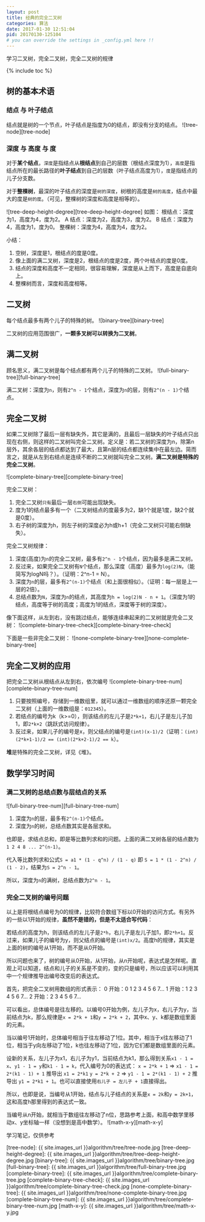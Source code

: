 ```yaml
---
layout: post
title: 经典的完全二叉树
categories: 算法
date: 2017-01-30 12:51:04
pid: 20170130-125104
# you can override the settings in _config.yml here !!
---
```

学习二叉树，完全二叉树，完全二叉树的规律

{% include toc %}
## 树的基本术语

### 结点 与 叶子结点
结点就是树的一个节点，叶子结点是指度为0的结点，即没有分支的结点。
![tree-node][tree-node]

### 深度 与 高度 与 度
对于**某个结点**，`深度`是指结点从**根结点**到自己的层数（根结点深度为1），`高度`是指结点所在的最长路径的**叶子结点**到自己的层数（叶子结点高度为1），`度`是指结点的儿子分支数。

对于**整棵树**，最深的叶子结点的深度是`树的深度`，树根的高度是`树的高度`，结点中最大的度是`树的度`。（可见，整棵树的深度和高度是相等的）。

![tree-deep-height-degree][tree-deep-height-degree]
如图：
根结点：深度为1，高度为4，度为2。
A 结点：深度为2，高度为3，度为2。
B 结点：深度为4，高度为1，度为0。
整棵树：深度为4，高度为4，度为2。

小结：
1. 空树，深度是1，根结点的度是0度。
2. 像上面的满二叉树，深度是2，根结点的度是2度，两个叶结点的度是0度。
3. 结点的深度和高度不一定相同，很容易理解，深度是从上而下，高度是自底向上。
4. 整棵树而言，深度和高度相等。

## 二叉树
每个结点最多有两个儿子的特殊的树。
![binary-tree][binary-tree]

二叉树的应用范围很广，**一颗多叉树可以转换为二叉树**。

## 满二叉树
顾名思义，满二叉树是每个结点都有两个儿子的特殊的二叉树。
![full-binary-tree][full-binary-tree]

满二叉树：深度为`n`，则有`2^n - 1`个结点，深度为`n`的层，则有`2^(n - 1)`个结点。

## 完全二叉树
如果二叉树除了最后一层有缺失外，其它是满的，且最后一层缺失的叶子结点只出现在右侧，则这样的二叉树叫完全二叉树。定义是：若二叉树的深度为n，除第n层外，其余各层的结点都达到了最大，且第n层的结点都连续集中在最左边。简而言之，就是从左到右结点是连续不断的二叉树就叫完全二叉树。**满二叉树是特殊的完全二叉树**。

![complete-binary-tree][complete-binary-tree]

完全二叉树：
1. 完全二叉树`只有`最后一层`右侧`可能出现缺失。
2. 度为1的结点最多有一个（二叉树结点的度最多为2，缺1个就是1度，缺2个就是0度）。
3. 右子树的深度为h，则左子树的深度必为h或h+1（完全二叉树只可能右侧缺失）。

完全二叉树规律：
1. 深度(高度)为`n`的完全二叉树，最多有`2^n - 1`个结点，因为最多是满二叉树。
2. 反过来，如果完全二叉树有`N`个结点，那么深度（高度）最多为`log(2)N`，（能简写为logN吗？）。（证明：2^n-1 = N）。
3. 深度为`n`的层，最多有`2^(n-1)`个结点（和上面很相似）。（证明：每一层是上一层的2倍）。
4. 总结点数为`N`，深度为`n`的结点，其高度为`h = log(2)N - n + 1`。（深度为1的结点，高度等于树的高度；高度为1的结点，深度等于树的深度）。

像下面这样，从左到右，没有跳过结点，能够连续串起来的二叉树就是完全二叉树：
![complete-binary-tree-check][complete-binary-tree-check]

下面是一些非完全二叉树：
![none-complete-binary-tree][none-complete-binary-tree]

## 完全二叉树的应用
把完全二叉树从根结点从左到右，依次编号
![complete-binary-tree-num][complete-binary-tree-num]

1. 只要按照编号，存储到一维数组里，就可以通过一维数组的顺序还原一颗完全二叉树（上面的一维数组是：`012345`）。
2. 若结点的编号为k（k>=0），则该结点的左儿子是`2*k+1`，右儿子是左儿子加1，即`2*k+2`（跳跃式访问规律）。
3. 反过来，如果儿子的编号是x，则父结点的编号是`(int)(x-1)/2`（证明：`(int)(2*k+1-1)/2 == (int)(2*k+2-1)/2 == k`）。

**堆**是特殊的完全二叉树，详见《堆》。

## 数学学习时间

### 满二叉树的总结点数与层结点的关系
![full-binary-tree-num][full-binary-tree-num]

1. 深度为`n`的层，最多有`2^(n-1)`个结点。
2. 深度为`n`的树，总结点数其实是各层求和。

也即是，求结点总和，即是等比数列求和的问题。上面的满二叉树各层的结点数为`1 2 4 8 ... 2^(n-1)`。

代入等比数列求和公式`S = a1 * (1 - q^n) / (1 - q)` 即 `S = 1 * (1 - 2^n) / (1 - 2)`，结果为`S = 2^n - 1`。

所以，深度为`n`的满树，总结点数为`2^n - 1`。

### 完全二叉树的编号问题
以上是将根结点编号为0的规律，比较符合数组下标以0开始的访问方式。有另外的一些以1开始的规律，**虽然不是错的，但是不太适合写代码**：

若结点的高度为h，则该结点的左儿子是`2*h`，右儿子是左儿子加1，即`2*h+1`。反过来，如果儿子的编号为y，则父结点的编号是`(int)x/2`。高度h的规律，其实是上面的树的编号从1开始，而不是从0开始。

所以问题也来了，树的编号从0开始，从1开始，从n开始呢，表达式是怎样呢。直观上可以知道，结点和儿子的关系是不变的，变的只是编号，所以应该可以利用其中一个规律推导出编号改变后的表达式。

首先，把完全二叉树用数组的形式表示：
0 开始：0 1 2 3 4 5 6 7...
1 开始：1 2 3 4 5 6 7...
2 开始：2 3 4 5 6 7...

可以看出，总体编号是往左移的。以编号0开始为例，左儿子为x，右儿子为y，当前结点为k，那么规律是`x = 2*k + 1`和`y = 2*k + 2`，其中x、y、k都是数组里面的元素。

当以编号1开始时，总体编号相当于往左移动了1位。其中，相当于x往左移动了1位，相当于y向左移动了1位，k也往左移动了1位，因为它们都是数组里面的元素。

设新的关系，左儿子为x1，右儿子为y1，当前结点为k1，那么得到关系`x1 - 1 = x`、`y1 - 1 = y`和`k1 - 1 = k`，代入编号为0的表达式：
`x = 2*k + 1` => `x1 - 1 = 2*(k1 - 1) + 1` 推导出 `x1 = 2*k1`
`y = 2*k + 2` => `y1 - 1 = 2*(k1 - 1) + 2` 推导出 `y1 = 2*k1 + 1`。也可以直接使用`右儿子 = 左儿子 + 1`直接得出。

所以，也即是说，当编号从1开始，结点与儿子结点的关系是`x = 2k`和`y = 2k+1`，这和高度h那里得到的表达式一致。

当编号从n开始，就相当于数组往左移动了n位，思路参考上面，和高中数学里移动x、y坐标轴一样（没想到是高中数学）。
![math-x-y][math-x-y]

学习笔记，仅供参考

[tree-node]: {{ site.images_url }}algorithm/tree/tree-node.jpg
[tree-deep-height-degree]: {{ site.images_url }}algorithm/tree/tree-deep-height-degree.jpg
[binary-tree]: {{ site.images_url }}algorithm/tree/binary-tree.jpg
[full-binary-tree]: {{ site.images_url }}algorithm/tree/full-binary-tree.jpg
[complete-binary-tree]: {{ site.images_url }}algorithm/tree/complete-binary-tree.jpg
[complete-binary-tree-check]: {{ site.images_url }}algorithm/tree/complete-binary-tree-check.jpg
[none-complete-binary-tree]: {{ site.images_url }}algorithm/tree/none-complete-binary-tree.jpg
[complete-binary-tree-num]: {{ site.images_url }}algorithm/tree/complete-binary-tree-num.jpg
[math-x-y]: {{ site.images_url }}algorithm/tree/math-x-y.jpg
